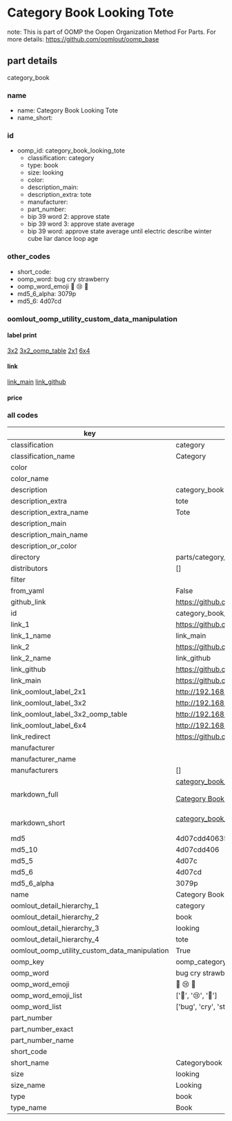 # Category Book Looking Tote  

note: This is part of OOMP the Oopen Organization Method For Parts. For more details: https://github.com/oomlout/oomp_base

##  part details
  



category_book



### name
* name: Category Book Looking Tote
* name_short: 
### id
* oomp_id: category_book_looking_tote
  * classification: category
  * type: book
  * size: looking
  * color: 
  * description_main: 
  * description_extra: tote
  * manufacturer: 
  * part_number: 
  * bip 39 word 2: approve state
  * bip 39 word 3: approve state average
  * bip 39 word: approve state average until electric describe winter cube liar dance loop age

### other_codes
* short_code: 
* oomp_word: bug cry strawberry
* oomp_word_emoji :bug: :cry: :strawberry:
* md5_6_alpha: 3079p
* md5_6: 4d07cd






### oomlout_oomp_utility_custom_data_manipulation
#### label print
[3x2](http://192.168.1.245:1112/?label=oomp%203079p)
[3x2_oomp_table](http://192.168.1.108:1112/?label=oomp%203079p)
[2x1](http://192.168.1.242:1112/?label=oomp%203079p)
[6x4](http://192.168.1.55:1112/?label=oomp%203079p)    

#### link

[link_main](https://github.com/oomlout/oomlout_oomp_version_1_messy/tree/main/parts/category_book_looking_tote) [link_github](https://github.com/oomlout/oomlout_oomp_version_1_messy/tree/main/parts/category_book_looking_tote)                             

#### price







### all codes 
| key | value |  
| --- | --- |  
| classification | category |  
| classification_name | Category |  
| color |  |  
| color_name |  |  
| description | category_book |  
| description_extra | tote |  
| description_extra_name | Tote |  
| description_main |  |  
| description_main_name |  |  
| description_or_color |   |  
| directory | parts/category_book_looking_tote |  
| distributors | [] |  
| filter |  |  
| from_yaml | False |  
| github_link | https://github.com/oomlout/oomlout_oomp_part_src/tree/main/parts/category_book_looking_tote |  
| id | category_book_looking_tote |  
| link_1 | https://github.com/oomlout/oomlout_oomp_version_1_messy/tree/main/parts/category_book_looking_tote |  
| link_1_name | link_main |  
| link_2 | https://github.com/oomlout/oomlout_oomp_version_1_messy/tree/main/parts/category_book_looking_tote |  
| link_2_name | link_github |  
| link_github | https://github.com/oomlout/oomlout_oomp_version_1_messy/tree/main/parts/category_book_looking_tote |  
| link_main | https://github.com/oomlout/oomlout_oomp_version_1_messy/tree/main/parts/category_book_looking_tote |  
| link_oomlout_label_2x1 | http://192.168.1.242:1112/?label=oomp%203079p |  
| link_oomlout_label_3x2 | http://192.168.1.245:1112/?label=oomp%203079p |  
| link_oomlout_label_3x2_oomp_table | http://192.168.1.108:1112/?label=oomp%203079p |  
| link_oomlout_label_6x4 | http://192.168.1.55:1112/?label=oomp%203079p |  
| link_redirect | https://github.com/oomlout/oomlout_oomp_version_1_messy/tree/main/parts/category_book_looking_tote |  
| manufacturer |  |  
| manufacturer_name |  |  
| manufacturers | [] |  
| markdown_full | [category_book_looking_tote](none)<br>[](none)<br>[Category Book Looking Tote](none)<br><br> |  
| markdown_short | [category_book_looking_tote](none)<br><br> |  
| md5 | 4d07cdd406357f80ee23bee21fb53056 |  
| md5_10 | 4d07cdd406 |  
| md5_5 | 4d07c |  
| md5_6 | 4d07cd |  
| md5_6_alpha | 3079p |  
| name | Category Book Looking Tote |  
| oomlout_detail_hierarchy_1 | category |  
| oomlout_detail_hierarchy_2 | book |  
| oomlout_detail_hierarchy_3 | looking |  
| oomlout_detail_hierarchy_4 | tote |  
| oomlout_oomp_utility_custom_data_manipulation | True |  
| oomp_key | oomp_category_book_looking_tote |  
| oomp_word | bug cry strawberry |  
| oomp_word_emoji | :bug: :cry: :strawberry: |  
| oomp_word_emoji_list | [':bug:', ':cry:', ':strawberry:'] |  
| oomp_word_list | ['bug', 'cry', 'strawberry'] |  
| part_number |  |  
| part_number_exact |  |  
| part_number_name |  |  
| short_code |  |  
| short_name | Categorybook |  
| size | looking |  
| size_name | Looking |  
| type | book |  
| type_name | Book |  
